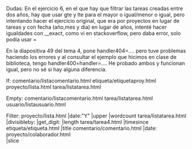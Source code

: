 Dudas:
En el ejercicio 6, en el que hay que filtrar las tareas creadas entre dos años, hay que usar gte y lte para el mayor o igual/menor o igual, pero intentando hacer el ejercicio original, que era por proyectos en lugar de tareas y con fecha (año,mes y dia) en lugar de años, intenté hacer igualdades con __exact, como vi en stackoverflow, pero daba error, solo podía usar =

En la diapositiva 49 del tema 4, pone handler404=.... pero tuve problemas haciendo los errores y al consultar el ejemplo que hicimos en clase de biblioteca, tengo handler400=handler=.... He probado ambos y funcionan igual, pero no sé si hay alguna diferencia.

If: comentario/listacomentario.html
    etiqueta/etiquetaproy.html
    proyecto/lista.html
    tarea/listatarea.html

Empty: comentario/listacomentario.html
        tarea/listatarea.html
        usuario/listausuario.html

Filter:
    proyecto/lista.html
        |date:"Y"
        |upper
        |wordcount
    tarea/listatarea.html
        |divisibleby:
        |get_digit:
        |length
    tarea/tarea4.html
        |timesince
    etiqueta/etiqueta.html
        |title
    comentario/comentario.html
        |date:
    proyecto/colaborador.html  
        |slice